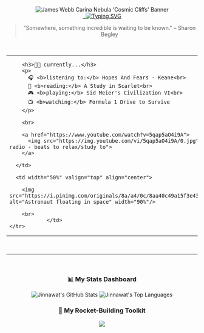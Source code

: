 <div align="center">
  
  <img src="[https://webb.nasa.gov/contents/media/images/2022/031/01G77PKB8NKR0S411J3015GYX6](https://live.staticflickr.com/65535/52259221868_53dae692b6_h.jpg)" alt="James Webb Carina Nebula 'Cosmic Cliffs' Banner"/>
  
  <br>
  
  <a href="https://github.com/JinnawatJid">
   <img src="https://readme-typing-svg.demolab.com?font=Fira+Code&weight=800&size=30&pause=1000&color=36BCF7&center=true&vCenter=true&width=435&lines=Hi!%2C+I'm+Jinnawat!+%F0%9F%91%8B;Full-Stack+Developer;based+in+Thailand!;Welcome+to+my+Code-Space!+%F0%9F%9A%80" alt="Typing SVG" />
  </a>
  
  <blockquote>"Somewhere, something incredible is waiting to be known." – Sharon Begley</blockquote>

  <br>
  
  <table width="100%">
    <tr>
      <td width="50%" valign="top">
        
        <h3>👨‍🚀 currently...</h3>
        <p>
          🎧 <b>listening to:</b> Hopes And Fears - Keane<br>
          📖 <b>reading:</b> A Study in Scarlet<br>
          🎮 <b>playing:</b> Sid Meier's Civilization VI<br>
          📺 <b>watching:</b> Formula 1 Drive to Survive
        </p>
        
        <br>
        
        <a href="https://www.youtube.com/watch?v=5qap5aO4i9A">
          <img src="https://img.youtube.com/vi/5qap5aO4i9A/0.jpg" alt="lofi hip hop radio - beats to relax/study to">
        </a>
        
      </td>
      
      <td width="50%" valign="top" align="center">
        
        <img src="https://i.pinimg.com/originals/8a/a4/0c/8aa40c49a15f3e4381503b417b63f684.gif" alt="Astronaut floating in space" width="90%"/>
        
        <br>
                </td>
    </tr>
  </table>

  <br>
  
  ---
  
  <br>
  
  <h3>📊 My Stats Dashboard</h3>
  <p>
    <img src="https://github-readme-stats.vercel.app/api?username=JinnawatJid&show_icons=true&theme=radical" alt="Jinnawat's GitHub Stats" />
    <img src="https://github-readme-stats.vercel.app/api/top-langs/?username=JinnawatJid&layout=compact&theme=tokyonight" alt="Jinnawat's Top Languages" />
  </p>

  <h3>🚀 My Rocket-Building Toolkit</h3>
  <p>
    <img src="https://skillicons.dev/icons?i=vue,vite,pinia,tailwind,express,nodejs,figma,firebase" />
  </p>

</div>
